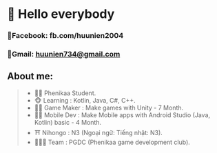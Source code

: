 # 👋 Hello everybody 
 ### 📖Facebook: fb.com/huunien2004
 ### 📨Gmail: huunien734@gmail.com
## About me:
>- 👨‍🎓 Phenikaa Student.
>- 🐵 Learning : Kotlin, Java, C#, C++.
>- 👨‍💻 Game Maker : Make games with Unity - 7 Month.
>- 👨‍💻 Mobile Dev : Make Mobile apps with Android Studio (Java, Kotlin) basic - 4 Month.
>- ⛩️ Nihongo : N3 (Ngoại ngữ: Tiếng nhật: N3).
>- 🧑‍🤝‍🧑 Team : PGDC (Phenikaa game development club).

